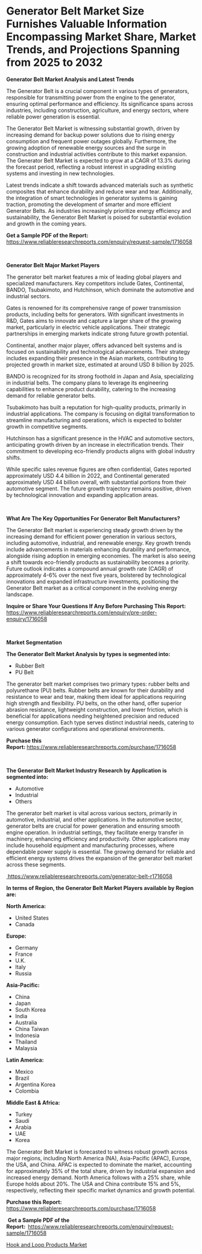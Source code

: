 <p><h1>Generator Belt Market Size Furnishes Valuable Information Encompassing Market Share, Market Trends, and Projections Spanning from 2025 to 2032</h1></p><p><strong>Generator Belt Market Analysis and Latest Trends</strong></p>
<p><p>The Generator Belt is a crucial component in various types of generators, responsible for transmitting power from the engine to the generator, ensuring optimal performance and efficiency. Its significance spans across industries, including construction, agriculture, and energy sectors, where reliable power generation is essential.</p><p>The Generator Belt Market is witnessing substantial growth, driven by increasing demand for backup power solutions due to rising energy consumption and frequent power outages globally. Furthermore, the growing adoption of renewable energy sources and the surge in construction and industrial activities contribute to this market expansion. The Generator Belt Market is expected to grow at a CAGR of 13.3% during the forecast period, reflecting a robust interest in upgrading existing systems and investing in new technologies.</p><p>Latest trends indicate a shift towards advanced materials such as synthetic composites that enhance durability and reduce wear and tear. Additionally, the integration of smart technologies in generator systems is gaining traction, promoting the development of smarter and more efficient Generator Belts. As industries increasingly prioritize energy efficiency and sustainability, the Generator Belt Market is poised for substantial evolution and growth in the coming years.</p></p>
<p><strong>Get a Sample PDF of the Report:&nbsp;</strong> <a href="https://www.reliableresearchreports.com/enquiry/request-sample/1716058?utm_campaign=2323&utm_medium=2&utm_source=Github&utm_content=ia&utm_term=21022025&utm_id=generator-belt">https://www.reliableresearchreports.com/enquiry/request-sample/1716058</a></p>
<p>&nbsp;</p>
<p><strong>Generator Belt Major Market Players</strong></p>
<p><p>The generator belt market features a mix of leading global players and specialized manufacturers. Key competitors include Gates, Continental, BANDO, Tsubakimoto, and Hutchinson, which dominate the automotive and industrial sectors. </p><p>Gates is renowned for its comprehensive range of power transmission products, including belts for generators. With significant investments in R&D, Gates aims to innovate and capture a larger share of the growing market, particularly in electric vehicle applications. Their strategic partnerships in emerging markets indicate strong future growth potential.</p><p>Continental, another major player, offers advanced belt systems and is focused on sustainability and technological advancements. Their strategy includes expanding their presence in the Asian markets, contributing to projected growth in market size, estimated at around USD 8 billion by 2025.</p><p>BANDO is recognized for its strong foothold in Japan and Asia, specializing in industrial belts. The company plans to leverage its engineering capabilities to enhance product durability, catering to the increasing demand for reliable generator belts.</p><p>Tsubakimoto has built a reputation for high-quality products, primarily in industrial applications. The company is focusing on digital transformation to streamline manufacturing and operations, which is expected to bolster growth in competitive segments.</p><p>Hutchinson has a significant presence in the HVAC and automotive sectors, anticipating growth driven by an increase in electrification trends. Their commitment to developing eco-friendly products aligns with global industry shifts.</p><p>While specific sales revenue figures are often confidential, Gates reported approximately USD 4.4 billion in 2022, and Continental generated approximately USD 44 billion overall, with substantial portions from their automotive segment. The future growth trajectory remains positive, driven by technological innovation and expanding application areas.</p></p>
<p>&nbsp;</p>
<p><strong>What Are The Key Opportunities For Generator Belt Manufacturers?</strong></p>
<p><p>The Generator Belt market is experiencing steady growth driven by the increasing demand for efficient power generation in various sectors, including automotive, industrial, and renewable energy. Key growth trends include advancements in materials enhancing durability and performance, alongside rising adoption in emerging economies. The market is also seeing a shift towards eco-friendly products as sustainability becomes a priority. Future outlook indicates a compound annual growth rate (CAGR) of approximately 4-6% over the next five years, bolstered by technological innovations and expanded infrastructure investments, positioning the Generator Belt market as a critical component in the evolving energy landscape.</p></p>
<p><strong>Inquire or Share Your Questions If Any Before Purchasing This Report:</strong> <a href="https://www.reliableresearchreports.com/enquiry/pre-order-enquiry/1716058?utm_campaign=2323&utm_medium=2&utm_source=Github&utm_content=ia&utm_term=21022025&utm_id=generator-belt">https://www.reliableresearchreports.com/enquiry/pre-order-enquiry/1716058</a></p>
<p>&nbsp;</p>
<p><strong>Market Segmentation</strong></p>
<p><strong>The Generator Belt Market Analysis by types is segmented into:</strong></p>
<p><ul><li>Rubber Belt</li><li>PU Belt</li></ul></p>
<p><p>The generator belt market comprises two primary types: rubber belts and polyurethane (PU) belts. Rubber belts are known for their durability and resistance to wear and tear, making them ideal for applications requiring high strength and flexibility. PU belts, on the other hand, offer superior abrasion resistance, lightweight construction, and lower friction, which is beneficial for applications needing heightened precision and reduced energy consumption. Each type serves distinct industrial needs, catering to various generator configurations and operational environments.</p></p>
<p><strong>Purchase this Report:&nbsp;</strong><a href="https://www.reliableresearchreports.com/purchase/1716058?utm_campaign=2323&utm_medium=2&utm_source=Github&utm_content=ia&utm_term=21022025&utm_id=generator-belt">https://www.reliableresearchreports.com/purchase/1716058</a></p>
<p>&nbsp;</p>
<p><strong>The Generator Belt Market Industry Research by Application is segmented into:</strong></p>
<p><ul><li>Automotive</li><li>Industrial</li><li>Others</li></ul></p>
<p><p>The generator belt market is vital across various sectors, primarily in automotive, industrial, and other applications. In the automotive sector, generator belts are crucial for power generation and ensuring smooth engine operation. In industrial settings, they facilitate energy transfer in machinery, enhancing efficiency and productivity. Other applications may include household equipment and manufacturing processes, where dependable power supply is essential. The growing demand for reliable and efficient energy systems drives the expansion of the generator belt market across these segments.</p></p>
<p><a href="https://www.reliableresearchreports.com/generator-belt-r1716058?utm_campaign=2323&utm_medium=2&utm_source=Github&utm_content=ia&utm_term=21022025&utm_id=generator-belt">&nbsp;https://www.reliableresearchreports.com/generator-belt-r1716058</a></p>
<p><strong>In terms of Region, the Generator Belt Market Players available by Region are:</strong></p>
<p>
    <p> <strong> North America: </strong>
        <ul>
            <li>United States</li>
            <li>Canada</li>
        </ul>
        </p> 
    <p> <strong> Europe: </strong>
        <ul>
            <li>Germany</li>
            <li>France</li>
            <li>U.K.</li>
            <li>Italy</li>
            <li>Russia</li>
        </ul>
        </p> 
    <p> <strong> Asia-Pacific: </strong>
        <ul>
            <li>China</li>
            <li>Japan</li>
            <li>South Korea</li>
            <li>India</li>
            <li>Australia</li>
            <li>China Taiwan</li>
            <li>Indonesia</li>
            <li>Thailand</li>
            <li>Malaysia</li>
        </ul>
        </p> 
    <p> <strong> Latin America: </strong>
        <ul>
            <li>Mexico</li>
            <li>Brazil</li>
            <li>Argentina Korea</li>
            <li>Colombia</li>
        </ul>
        </p> 
    <p> <strong> Middle East & Africa: </strong>
        <ul>
            <li>Turkey</li>
            <li>Saudi</li>
            <li>Arabia</li>
            <li>UAE</li>
            <li>Korea</li>
        </ul>
    </p>
    </p>
<p><p>The Generator Belt Market is forecasted to witness robust growth across major regions, including North America (NA), Asia-Pacific (APAC), Europe, the USA, and China. APAC is expected to dominate the market, accounting for approximately 35% of the total share, driven by industrial expansion and increased energy demand. North America follows with a 25% share, while Europe holds about 20%. The USA and China contribute 15% and 5%, respectively, reflecting their specific market dynamics and growth potential.</p></p>
<p><strong>Purchase this Report: </strong><a href="https://www.reliableresearchreports.com/purchase/1716058?utm_campaign=2323&utm_medium=2&utm_source=Github&utm_content=ia&utm_term=21022025&utm_id=generator-belt">https://www.reliableresearchreports.com/purchase/1716058</a></p>
<p>&nbsp;<strong>Get a Sample PDF of the Report:&nbsp;&nbsp;</strong><a href="https://www.reliableresearchreports.com/enquiry/request-sample/1716058?utm_campaign=2323&utm_medium=2&utm_source=Github&utm_content=ia&utm_term=21022025&utm_id=generator-belt">https://www.reliableresearchreports.com/enquiry/request-sample/1716058</a></p>
<p><strong></strong></p>
<p><p><a href="https://github.com/stephaniwo144/Market-Research-Report-List-1/blob/main/hook-and-loop-products-market.md?utm_campaign=2323&utm_medium=2&utm_source=Github&utm_content=ia&utm_term=21022025&utm_id=generator-belt">Hook and Loop Products Market</a></p></p>